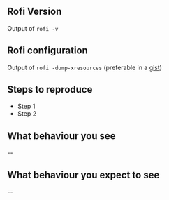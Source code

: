 ## Rofi Version

Output of `rofi -v`


## Rofi configuration

Output of `rofi -dump-xresources` (preferable in a [gist](https://gist.github.com/))

## Steps to reproduce

* Step 1
* Step 2


## What behaviour you see

--

## What behaviour you expect to see

--
